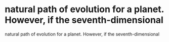 # natural path of evolution for a planet. However, if the seventh-dimensional

natural path of evolution for a planet. However, if the seventh-dimensional